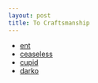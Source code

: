 ```yaml
---
layout: post
title: To Craftsmanship
---
```


- [ent](http://cyj.me/ent)
- [ceaseless](https://github.com/dotnil/ceaseless)
- [cupid](https://github.com/dotnil/cupid)
- [darko](https://github.com/dotnil/darko)
